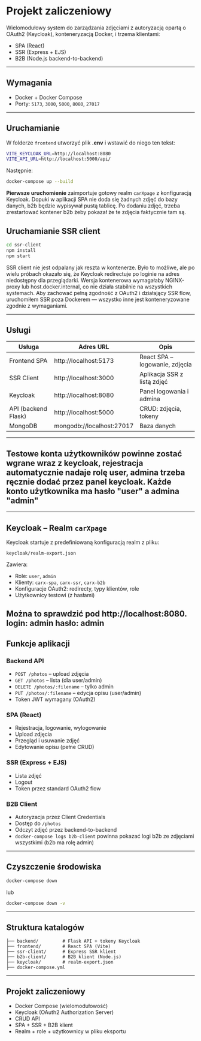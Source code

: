 # Projekt zaliczeniowy

Wielomodułowy system do zarządzania zdjęciami z autoryzacją opartą o OAuth2 (Keycloak), konteneryzacją Docker, i trzema klientami:

- SPA (React)
- SSR (Express + EJS)
- B2B (Node.js backend-to-backend)

---

## Wymagania

- Docker + Docker Compose
- Porty: `5173`, `3000`, `5000`, `8080`, `27017`

---

## Uruchamianie
W folderze `frontend` utworzyć plik **.env** i wstawić do niego ten tekst:
```bash
VITE_KEYCLOAK_URL=http://localhost:8080
VITE_API_URL=http://localhost:5000/api/
```

Następnie:


```bash
docker-compose up --build
```

**Pierwsze uruchomienie** zaimportuje gotowy realm `carXpage` z konfiguracją Keycloak. Dopuki w aplikacji SPA nie doda się żadnych zdjęć do bazy danych, b2b będzie wypisywał pustą tablicę. Po dodaniu zdjęć, trzeba zrestartować kontener b2b żeby pokazał że te zdjęcia faktycznie tam są. 

## Uruchamianie SSR client

```bash
cd ssr-client
npm install
npm start
```

SSR client nie jest odpalany jak reszta w kontenerze. Było to możliwe, ale po wielu próbach okazało się, że Keycloak redirectuje po loginie na adres niedostępny dla przeglądarki. Wersja kontenerowa wymagałaby NGINX-proxy lub host.docker.internal, co nie działa stabilnie na wszystkich systemach. Aby zachować pełną zgodność z OAuth2 i działający SSR flow, uruchomiłem SSR poza Dockerem — wszystko inne jest konteneryzowane zgodnie z wymaganiami.


---

## Usługi

| Usługa               | Adres URL                  | Opis                                |
|----------------------|----------------------------|--------------------------------------|
| Frontend SPA         | http://localhost:5173      | React SPA – logowanie, zdjęcia      |
| SSR Client           | http://localhost:3000      | Aplikacja SSR z listą zdjęć         |
| Keycloak             | http://localhost:8080      | Panel logowania i admina            |
| API (backend Flask)  | http://localhost:5000      | CRUD: zdjęcia, tokeny               |
| MongoDB              | mongodb://localhost:27017  | Baza danych                          |

---

## Testowe konta użytkowników powinne zostać wgrane wraz z keycloak, rejestracja automatycznie nadaje rolę user, admina trzeba ręcznie dodać przez panel keycloak. Każde konto użytkownika ma hasło "user" a admina "admin"

---

## Keycloak – Realm `carXpage`

Keycloak startuje z predefiniowaną konfiguracją realm z pliku:

```
keycloak/realm-export.json
```

Zawiera:
- Role: `user`, `admin`
- Klienty: `carx-spa`, `carx-ssr`, `carx-b2b`
- Konfiguracje OAuth2: redirecty, typy klientów, role
- Użytkownicy testowi (z hasłami)

Można to sprawdzić pod http://localhost:8080.
login: admin
hasło: admin
---

## Funkcje aplikacji

### Backend API
- `POST /photos` – upload zdjęcia
- `GET /photos` – lista (dla user/admin)
- `DELETE /photos/:filename` – tylko admin
- `PUT /photos/:filename` – edycja opisu (user/admin)
- Token JWT wymagany (OAuth2)

### SPA (React)
- Rejestracja, logowanie, wylogowanie
- Upload zdjęcia
- Przegląd i usuwanie zdjęć
- Edytowanie opisu (pełne CRUD)

### SSR (Express + EJS)
- Lista zdjęć
- Logout
- Token przez standard OAuth2 flow

### B2B Client
- Autoryzacja przez Client Credentials
- Dostęp do `/photos`
- Odczyt zdjęć przez backend-to-backend
- `docker-compose logs b2b-client` powinna pokazać logi b2b ze zdjęciami wszystkimi (b2b ma rolę admin)

---

## Czyszczenie środowiska

```bash
docker-compose down
```

lub

```bash
docker-compose down -v
```

---

## Struktura katalogów

```
├── backend/         # Flask API + tokeny Keycloak
├── frontend/        # React SPA (Vite)
├── ssr-client/      # Express SSR klient
├── b2b-client/      # B2B klient (Node.js)
├── keycloak/        # realm-export.json
├── docker-compose.yml
```

---

## Projekt zaliczeniowy

- Docker Compose (wielomodułowość)
- Keycloak (OAuth2 Authorization Server)
- CRUD API
- SPA + SSR + B2B klient
- Realm + role + użytkownicy w pliku eksportu

